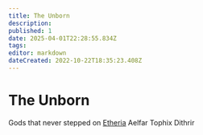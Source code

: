 ```yaml
---
title: The Unborn
description: 
published: 1
date: 2025-04-01T22:28:55.834Z
tags: 
editor: markdown
dateCreated: 2022-10-22T18:35:23.408Z
---
```


# The Unborn
Gods that never stepped on [Etheria](/etheria)
Aelfar
Tophix
Dithrir

